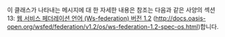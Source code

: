 이 클래스가 나타내는 메시지에 대 한 자세한 내용은 참조는 다음과 같은 사양의 섹션 13: [웹 서비스 페더레이션 언어 (Ws-federation) 버전 1.2](http://docs.oasis-open.org/wsfed/federation/v1.2/os/ws-federation-1.2-spec-os.html) (http://docs.oasis-open.org/wsfed/federation/v1.2/os/ws-federation-1.2-spec-os.html)합니다.
